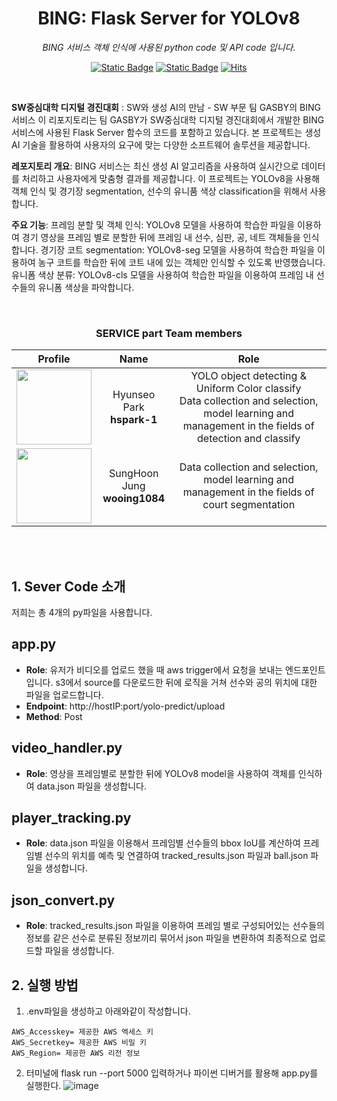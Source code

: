 <div align="center">

# BING: Flask Server for YOLOv8

*BING 서비스 객체 인식에 사용된 python code 및 API code 입니다.*

[![Static Badge](https://img.shields.io/badge/language-english-red)](./README.md) [![Static Badge](https://img.shields.io/badge/language-korean-blue)](./README-KR.md) [![Hits](https://hits.seeyoufarm.com/api/count/incr/badge.svg?url=https%3A%2F%2Fgithub.com%2FSinging-voice-conversion%2Fsingtome-model&count_bg=%23E3E30F&title_bg=%23555555&icon=&icon_color=%23E7E7E7&title=hits&edge_flat=false)](https://hits.seeyoufarm.com)

</div>

<br>

**SW중심대학 디지털 경진대회** : SW와 생성 AI의 만남 - SW 부문
팀 GASBY의 BING 서비스
이 리포지토리는 팀 GASBY가 SW중심대학 디지털 경진대회에서 개발한 BING 서비스에 사용된 Flask Server 함수의 코드를 포함하고 있습니다. 본 프로젝트는 생성 AI 기술을 활용하여 사용자의 요구에 맞는 다양한 소프트웨어 솔루션을 제공합니다.

**레포지토리 개요**: 
BING 서비스는 최신 생성 AI 알고리즘을 사용하여 실시간으로 데이터를 처리하고 사용자에게 맞춤형 결과를 제공합니다. 이 프로젝트는 YOLOv8을 사용해 객체 인식 및 경기장 segmentation, 선수의 유니품 색상 classification을 위해서 사용합니다.

**주요 기능**: 
프레임 분할 및 객체 인식: YOLOv8 모델을 사용하여 학습한 파일을 이용하여 경기 영상을 프레임 별로 분할한 뒤에 프레임 내 선수, 심판, 공, 네트 객체들을 인식합니다.
경기장 코트 segmentation: YOLOv8-seg 모델을 사용하여 학습한 파일을 이용하여 농구 코트를 학습한 뒤에 코트 내에 있는 객체만 인식할 수 있도록 반영했습니다.
유니폼 색상 분류: YOLOv8-cls 모델을 사용하여 학습한 파일을 이용하여 프레임 내 선수들의 유니폼 색상을 파악합니다.

<br>

<div align="center">

<h3> SERVICE part Team members </h3>

| Profile | Name | Role |
| :---: | :---: | :---: |
| <a href="https://github.com/hspark-1"><img src="https://avatars.githubusercontent.com/u/105943940?v=4" height="120px"></a> | Hyunseo Park <br> **hspark-1**| YOLO object detecting & Uniform Color classify <br> Data collection and selection, model learning and management in the fields of detection and classify|
| <a href="https://github.com/wooing1084"><img src="https://avatars.githubusercontent.com/u/32007781?v=4" height="120px"></a>| SungHoon Jung <br> **wooing1084**| Data collection and selection, model learning and management in the fields of court segmentation|

<br>


</div>

<br>

## 1. Sever Code 소개

저희는 총 4개의 py파일을 사용합니다. 
## app.py
- **Role**: 유저가 비디오를 업로드 했을 때 aws trigger에서 요청을 보내는 엔드포인트입니다. s3에서 source를 다운로드한 뒤에 로직을 거쳐 선수와 공의 위치에 대한 파일을 업로드합니다.
- **Endpoint**: http://hostIP:port/yolo-predict/upload
- **Method**: Post

## video_handler.py
- **Role**: 영상을 프레임별로 분할한 뒤에 YOLOv8 model을 사용하여 객체를 인식하여 data.json 파일을 생성합니다.

## player_tracking.py
- **Role**: data.json 파일을 이용해서 프레임별 선수들의 bbox IoU를 계산하여 프레임별 선수의 위치를 예측 및 연결하여 tracked_results.json 파일과 ball.json 파일을 생성합니다.

## json_convert.py
- **Role**: tracked_results.json 파일을 이용하여 프레임 별로 구성되어있는 선수들의 정보를 같은 선수로 분류된 정보끼리 묶어서 json 파일을 변환하여 최종적으로 업로드할 파일을 생성합니다.

## 2. 실행 방법
1. .env파일을 생성하고 아래와같이 작성합니다.
```
AWS_Accesskey= 제공한 AWS 엑세스 키
AWS_Secretkey= 제공한 AWS 비밀 키
AWS_Region= 제공한 AWS 리전 정보
```
2. 터미널에 flask run --port 5000 입력하거나 파이썬 디버거를 활용해 app.py를 실행한다.
![image](https://github.com/user-attachments/assets/aaa023e1-9a79-4dcf-b038-c9a8f7c620bb)
